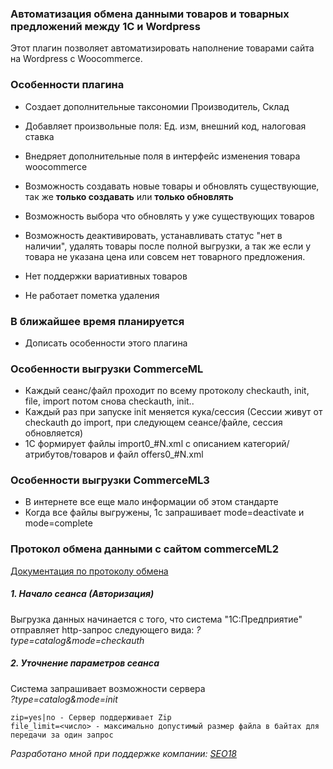 ### Автоматизация обмена данными товаров и товарных предложений между 1C и Wordpress

Этот плагин позволяет автоматизировать наполнение товарами сайта на Wordpress с Woocommerce.

### Особенности плагина
* Создает дополнительные таксономии Производитель, Склад
* Добавляет произвольные поля: Ед. изм, внешний код, налоговая ставка
* Внедряет дополнительные поля в интерфейс изменения товара woocommerce
* Возможность создавать новые товары и обновлять существующие, так же __только создавать__ или __только обновлять__
* Возможность выбора что обновлять у уже существующих товаров
* Возможность деактивировать, устанавливать статус "нет в наличии", удалять товары после полной выгрузки, а так же если у товара не указана цена или совсем нет товарного предложения.

* Нет поддержки вариативных товаров
* Не работает пометка удаления

### В ближайшее время планируется
* Дописать особенности этого плагина

### Особенности выгрузки CommerceML

- Каждый сеанс/файл проходит по всему протоколу checkauth, init, file, import потом снова checkauth, init..
- Каждый раз при запуске init меняется кука/сессия (Сессии живут от checkauth до import, при следующем сеансе/файле, сессия обновляется)
- 1C формирует файлы import0_#N.xml с описанием категорий/атрибутов/товаров и файл offers0_#N.xml

### Особенности выгрузки CommerceML3

- В интернете все еще мало информации об этом стандарте
- Когда все файлы выгружены, 1c запрашивает mode=deactivate и mode=complete

### Протокол обмена данными с сайтом commerceML2

[Документация по протоколу обмена](http://v8.1c.ru/edi/edi_stnd/131/)

##### 1. Начало сеанса (Авторизация)
Выгрузка данных начинается с того, что система "1С:Предприятие" отправляет http-запрос следующего вида:
_?type=catalog&mode=checkauth_  

##### 2. Уточнение параметров сеанса
Система запрашивает возможности сервера  
_?type=catalog&mode=init_
```
zip=yes|no - Сервер поддерживает Zip
file_limit=<число> - максимально допустимый размер файла в байтах для передачи за один запрос
```


_Разработано мной при поддержке компании: [SEO18](//seo18.ru)_
 
